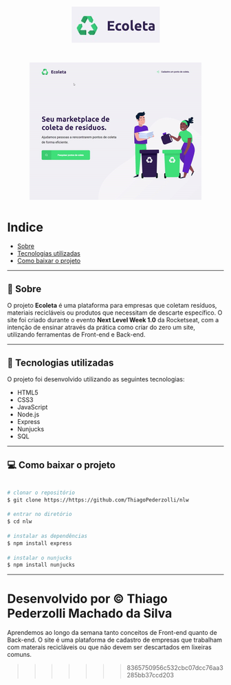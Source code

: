 <h1 align="center">
    <img src="public/readmelogo.jpg" alt="Logomarca">
</h1>

<h1 align="center">
    <img src="public/readmegif.gif">
</h1>

# Indice
- [Sobre](#-Sobre)
- [Tecnologias utilizadas](#tecnologias-utilizadas)
- [Como baixar o projeto](#como-baixar-o-porjeto)

---


## 🔖 Sobre

O projeto **Ecoleta** é uma plataforma para empresas que coletam resíduos, materiais recicláveis ou produtos que necessitam de descarte específico. O site foi criado durante o evento **Next Level Week 1.0** da Rocketseat, com a intenção de ensinar através da prática como criar do zero um site, utilizando ferramentas de Front-end e Back-end.

---

## 🚀 Tecnologias utilizadas

O projeto foi desenvolvido utilizando as seguintes tecnologias:

- HTML5
- CSS3
- JavaScript
- Node.js
- Express
- Nunjucks
- SQL

---

## 💻 Como baixar o projeto

```bash

# clonar o repositório
$ git clone https://https://github.com/ThiagoPederzolli/nlw

# entrar no diretório
$ cd nlw

# instalar as dependências
$ npm install express

# instalar o nunjucks
$ npm install nunjucks
```

---
Desenvolvido por © Thiago Pederzolli Machado da Silva
=======
Aprendemos ao longo da semana tanto conceitos de Front-end quanto de Back-end.
O site é uma plataforma de cadastro de empresas que trabalham com materais recicláveis ou que não devem ser descartados em lixeiras comuns.
>>>>>>> 8365750956c532cbc07dcc76aa3285bb37ccd203
